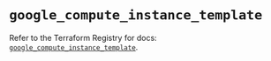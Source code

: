 # `google_compute_instance_template`

Refer to the Terraform Registry for docs: [`google_compute_instance_template`](https://registry.terraform.io/providers/hashicorp/google/5.25.0/docs/resources/compute_instance_template).
